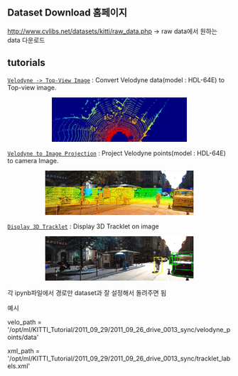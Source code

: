 
## Dataset Download 홈페이지
http://www.cvlibs.net/datasets/kitti/raw_data.php
-> raw data에서 원하는 data 다운로드



## tutorials
[`Velodyne -> Top-View Image`](Convert_Velo_2_Topview.ipynb) : Convert Velodyne data(model : HDL-64E) to Top-view image.    
<p align="center">
    <img src="images/topview.jpg" height="100" alt="topview_image" /><br>
</p>  
  
[`Velodyne to Image Projection`](velo2cam_projection.ipynb) : Project Velodyne points(model : HDL-64E) to camera Image.  
<p align="center">
    <img src="images/projection.jpg" height="100" alt="projection_image" /><br>
</p>  
  
[`Display 3D Tracklet`](display_groundtruth.ipynb) : Display 3D Tracklet on image  
<p align="center">
    <img src="images/tracklet.jpg" height="100" alt="tracklet_image" /><br>
</p>  

각 ipynb파일에서 경로만 dataset과 잘 설정해서 돌려주면 됨
</p>
예시
</p>
velo_path = '/opt/ml/KITTI_Tutorial/2011_09_29/2011_09_26_drive_0013_sync/velodyne_points/data'
</p>
xml_path = '/opt/ml/KITTI_Tutorial/2011_09_29/2011_09_26_drive_0013_sync/tracklet_labels.xml'